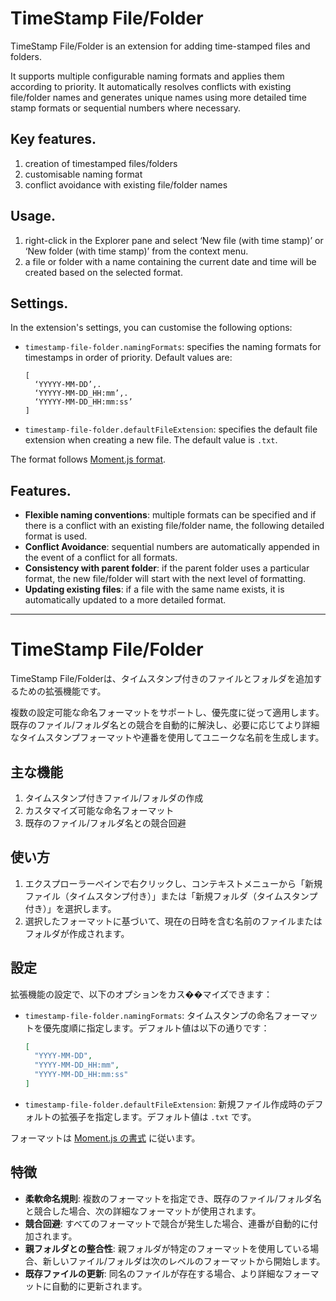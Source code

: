 # TimeStamp File/Folder

TimeStamp File/Folder is an extension for adding time-stamped files and folders.

It supports multiple configurable naming formats and applies them according to priority. It automatically resolves conflicts with existing file/folder names and generates unique names using more detailed time stamp formats or sequential numbers where necessary.

## Key features.

1. creation of timestamped files/folders
2. customisable naming format
3. conflict avoidance with existing file/folder names

## Usage.

1. right-click in the Explorer pane and select ‘New file (with time stamp)’ or ‘New folder (with time stamp)’ from the context menu.
2. a file or folder with a name containing the current date and time will be created based on the selected format.

## Settings.

In the extension's settings, you can customise the following options:

- `timestamp-file-folder.namingFormats`: specifies the naming formats for timestamps in order of priority. Default values are:
  ```json.
  [
    ‘YYYYY-MM-DD’,.
    ‘YYYYY-MM-DD_HH:mm’,.
    ‘YYYYY-MM-DD_HH:mm:ss’
  ]
  ```

- `timestamp-file-folder.defaultFileExtension`: specifies the default file extension when creating a new file. The default value is `.txt`.

The format follows [Moment.js format](https://momentjs.com/docs/#/displaying/format/).

## Features.

- **Flexible naming conventions**: multiple formats can be specified and if there is a conflict with an existing file/folder name, the following detailed format is used.
- **Conflict Avoidance**: sequential numbers are automatically appended in the event of a conflict for all formats.
- **Consistency with parent folder**: if the parent folder uses a particular format, the new file/folder will start with the next level of formatting.
- **Updating existing files**: if a file with the same name exists, it is automatically updated to a more detailed format.

----

# TimeStamp File/Folder

TimeStamp File/Folderは、タイムスタンプ付きのファイルとフォルダを追加するための拡張機能です。

複数の設定可能な命名フォーマットをサポートし、優先度に従って適用します。既存のファイル/フォルダ名との競合を自動的に解決し、必要に応じてより詳細なタイムスタンプフォーマットや連番を使用してユニークな名前を生成します。

## 主な機能

1. タイムスタンプ付きファイル/フォルダの作成
2. カスタマイズ可能な命名フォーマット
3. 既存のファイル/フォルダ名との競合回避

## 使い方

1. エクスプローラーペインで右クリックし、コンテキストメニューから「新規ファイル（タイムスタンプ付き）」または「新規フォルダ（タイムスタンプ付き）」を選択します。
2. 選択したフォーマットに基づいて、現在の日時を含む名前のファイルまたはフォルダが作成されます。

## 設定

拡張機能の設定で、以下のオプションをカス��マイズできます：

- `timestamp-file-folder.namingFormats`: タイムスタンプの命名フォーマットを優先度順に指定します。デフォルト値は以下の通りです：
  ```json
  [
    "YYYY-MM-DD",
    "YYYY-MM-DD_HH:mm",
    "YYYY-MM-DD_HH:mm:ss"
  ]
  ```

- `timestamp-file-folder.defaultFileExtension`: 新規ファイル作成時のデフォルトの拡張子を指定します。デフォルト値は `.txt` です。

フォーマットは [Moment.js の書式](https://momentjs.com/docs/#/displaying/format/) に従います。

## 特徴

- **柔軟命名規則**: 複数のフォーマットを指定でき、既存のファイル/フォルダ名と競合した場合、次の詳細なフォーマットが使用されます。
- **競合回避**: すべてのフォーマットで競合が発生した場合、連番が自動的に付加されます。
- **親フォルダとの整合性**: 親フォルダが特定のフォーマットを使用している場合、新しいファイル/フォルダは次のレベルのフォーマットから開始します。
- **既存ファイルの更新**: 同名のファイルが存在する場合、より詳細なフォーマットに自動的に更新されます。